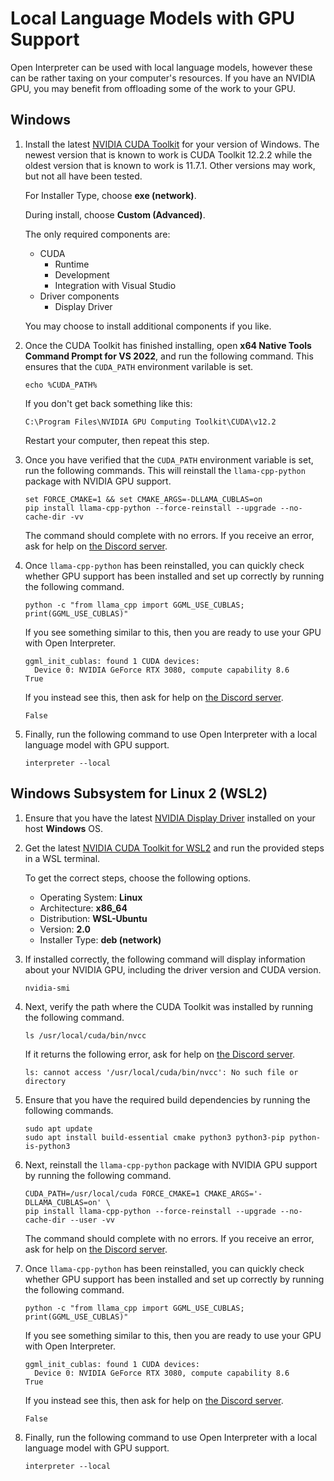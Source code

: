 # Local Language Models with GPU Support

Open Interpreter can be used with local language models, however these can be
rather taxing on your computer's resources. If you have an NVIDIA GPU, you may
benefit from offloading some of the work to your GPU.

## Windows

1.  Install the latest [NVIDIA CUDA
    Toolkit](https://developer.nvidia.com/cuda-downloads) for your version of
    Windows. The newest version that is known to work is CUDA Toolkit 12.2.2
    while the oldest version that is known to work is 11.7.1. Other versions may
    work, but not all have been tested.

    For Installer Type, choose **exe (network)**.

    During install, choose **Custom (Advanced)**.

    The only required components are:

    - CUDA
      - Runtime
      - Development
      - Integration with Visual Studio
    - Driver components
      - Display Driver

    You may choose to install additional components if you like.

2.  Once the CUDA Toolkit has finished installing, open **x64 Native Tools Command
    Prompt for VS 2022**, and run the following command. This ensures that the
    `CUDA_PATH` environment varilable is set.

    ```
    echo %CUDA_PATH%
    ```

    If you don't get back something like this:

    ```
    C:\Program Files\NVIDIA GPU Computing Toolkit\CUDA\v12.2
    ```

    Restart your computer, then repeat this step.

4.  Once you have verified that the `CUDA_PATH` environment variable is set, run
    the following commands. This will reinstall the `llama-cpp-python` package
    with NVIDIA GPU support.

    ```
    set FORCE_CMAKE=1 && set CMAKE_ARGS=-DLLAMA_CUBLAS=on
    pip install llama-cpp-python --force-reinstall --upgrade --no-cache-dir -vv
    ```

    The command should complete with no errors. If you receive an error, ask for
    help on [the Discord server](https://discord.gg/6p3fD6rBVm).

6.  Once `llama-cpp-python` has been reinstalled, you can quickly check whether
    GPU support has been installed and set up correctly by running the following
    command.

    ```
    python -c "from llama_cpp import GGML_USE_CUBLAS; print(GGML_USE_CUBLAS)"
    ```

    If you see something similar to this, then you are ready to use your GPU
    with Open Interpreter.

    ```
    ggml_init_cublas: found 1 CUDA devices:
      Device 0: NVIDIA GeForce RTX 3080, compute capability 8.6
    True
    ```

    If you instead see this, then ask for help on [the Discord server](https://discord.gg/6p3fD6rBVm).

    ```
    False
    ```

7.  Finally, run the following command to use Open Interpreter with a local
    language model with GPU support.

    ```
    interpreter --local
    ```

## Windows Subsystem for Linux 2 (WSL2)

1.  Ensure that you have the latest [NVIDIA Display
    Driver](https://www.nvidia.com/download/index.aspx) installed on your host
    **Windows** OS.
2.  Get the latest [NVIDIA CUDA Toolkit for
    WSL2](https://developer.nvidia.com/cuda-downloads) and run the provided
    steps in a WSL terminal.

    To get the correct steps, choose the following options.

    - Operating System: **Linux**
    - Architecture: **x86_64**
    - Distribution: **WSL-Ubuntu**
    - Version: **2.0**
    - Installer Type: **deb (network)**

3.  If installed correctly, the following command will display information about
    your NVIDIA GPU, including the driver version and CUDA version.

    ```
    nvidia-smi
    ```

4.  Next, verify the path where the CUDA Toolkit was installed by running the
    following command.

    ```
    ls /usr/local/cuda/bin/nvcc
    ```

    If it returns the following error, ask for help on [the Discord server](https://discord.gg/6p3fD6rBVm).

    ```
    ls: cannot access '/usr/local/cuda/bin/nvcc': No such file or directory
    ```

5.  Ensure that you have the required build dependencies by running the
    following commands.

    ```
    sudo apt update
    sudo apt install build-essential cmake python3 python3-pip python-is-python3
    ```

6.  Next, reinstall the `llama-cpp-python` package with NVIDIA GPU support by
    running the following command.

    ```
    CUDA_PATH=/usr/local/cuda FORCE_CMAKE=1 CMAKE_ARGS='-DLLAMA_CUBLAS=on' \
    pip install llama-cpp-python --force-reinstall --upgrade --no-cache-dir --user -vv
    ```

    The command should complete with no errors. If you receive an error, ask for
    help on [the Discord server](https://discord.gg/6p3fD6rBVm).

7.  Once `llama-cpp-python` has been reinstalled, you can quickly check whether
    GPU support has been installed and set up correctly by running the following
    command.

    ```
    python -c "from llama_cpp import GGML_USE_CUBLAS; print(GGML_USE_CUBLAS)"
    ```

    If you see something similar to this, then you are ready to use your GPU
    with Open Interpreter.

    ```
    ggml_init_cublas: found 1 CUDA devices:
      Device 0: NVIDIA GeForce RTX 3080, compute capability 8.6
    True
    ```

    If you instead see this, then ask for help on [the Discord server](https://discord.gg/6p3fD6rBVm).

    ```
    False
    ```

8.  Finally, run the following command to use Open Interpreter with a local
    language model with GPU support.

    ```
    interpreter --local
    ```
